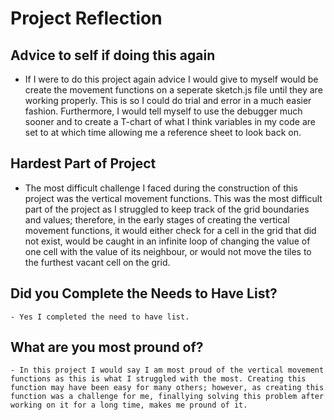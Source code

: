 # Project Reflection
## Advice to self if doing this again
   - If I were to do this project again advice I would give to myself would be create the movement functions on a seperate sketch.js file until they are working properly. This is so I could do trial and error in a much easier fashion. Furthermore, I would tell myself to use the debugger much sooner and to create a T-chart of what I think variables in my code are set to at which time allowing me a reference sheet to look back on.

## Hardest Part of Project
   - The most difficult challenge I faced during the construction of this project was the vertical movement functions. This was the most difficult part of the project as I struggled to keep track of the grid boundaries and values; therefore, in the early stages of creating the vertical movement functions, it would either check for a cell in the grid that did not exist, would be caught in an infinite loop of changing the value of one cell with the value of its neighbour, or would not move the tiles to the furthest vacant cell on the grid.
    
 ## Did you Complete the Needs to Have List?
    - Yes I completed the need to have list.
    
 ## What are you most pround of?
    - In this project I would say I am most proud of the vertical movement functions as this is what I struggled with the most. Creating this function may have been easy for many others; however, as creating this function was a challenge for me, finallying solving this problem after working on it for a long time, makes me pround of it.
